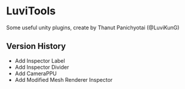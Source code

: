 # LuviTools
Some useful unity plugins, create by Thanut Panichyotai (@LuviKunG)

## Version History
- Add Inspector Label
- Add Inspector Divider
- Add CameraPPU
- Add Modified Mesh Renderer Inspector
